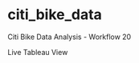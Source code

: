 # citi_bike_data
Citi Bike Data Analysis - Workflow 20

Live Tableau View[](https://public.tableau.com/profile/gio.leonardo#!/vizhome/CitiBikeAnalytics_15952595718580/Story1)
